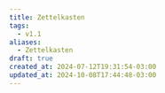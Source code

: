 ```yaml
---
title: Zettelkasten
tags:
  - v1.1
aliases:
  - Zettelkasten
draft: true
created_at: 2024-07-12T19:31:54-03:00
updated_at: 2024-10-08T17:44:48-03:00
---
```


